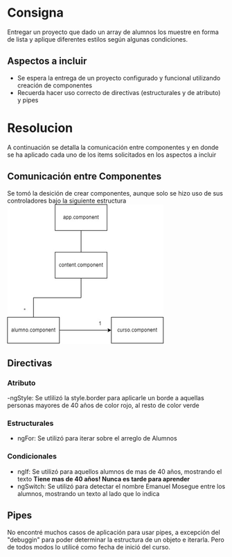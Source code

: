 # Consigna

Entregar un proyecto que dado un array de alumnos los muestre en forma de lista y aplique diferentes estilos según algunas condiciones.

## Aspectos a incluir

- Se espera la entrega de un proyecto configurado y funcional utilizando creación de componentes
- Recuerda hacer uso correcto de directivas (estructurales y de atributo) y pipes

# Resolucion

A continuación se detalla la comunicación entre componentes y en donde se ha aplicado cada uno de los items solicitados en los aspectos a incluir

## Comunicación entre Componentes

Se tomó la desición de crear componentes, aunque solo se hizo uso de sus controladores bajo la siguiente estructura
![components](documents/components.jpg)

## Directivas

### Atributo

-ngStyle: Se utlilizó la style.border para aplicarle un borde a aquellas personas mayores de 40 años de color rojo, al resto de color verde

### Estructurales

- ngFor: Se utilizó para iterar sobre el arreglo de Alumnos

### Condicionales

- ngIf: Se utilizó para aquellos alumnos de mas de 40 años, mostrando el texto **Tiene mas de 40 años! Nunca es tarde para aprender**
- ngSwitch: Se utilizó para detectar el nombre Emanuel Mosegue entre los alumnos, mostrando un texto al lado que lo indica

## Pipes

No encontré muchos casos de aplicación para usar pipes, a excepción del "debuggin" para poder determinar la estructura de un objeto e iterarla. Pero de todos modos lo utilicé como fecha de inició del curso.
